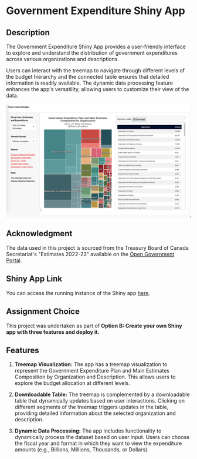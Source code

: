 # Government Expenditure Shiny App

## Description

The Government Expenditure Shiny App provides a user-friendly interface to explore and understand the distribution of government expenditures across various organizations and descriptions.

Users can interact with the treemap to navigate through different levels of the budget hierarchy and the connected table ensures that detailed information is readily available. The dynamic data processing feature enhances the app's versatility, allowing users to customize their view of the data.

![](figures/app-example.png)

## Acknowledgment

The data used in this project is sourced from the Treasury Board of Canada Secretariat's "Estimates 2022-23" available on the [Open Government Portal](https://open.canada.ca/data/en/dataset/a81099a5-f73e-4c92-ba14-0603a00d40df).

## Shiny App Link

You can access the running instance of the Shiny app [here](https://javier-mtz-rd.shinyapps.io/PublicFedBudg/).

## Assignment Choice

This project was undertaken as part of **Option B: Create your own Shiny app with three features and deploy it.**

## Features

1.  **Treemap Visualization:** The app has a treemap visualization to represent the Government Expenditure Plan and Main Estimates Composition by Organization and Description. This allows users to explore the budget allocation at different levels.

2.  **Downloadable Table:** The treemap is complemented by a downloadable table that dynamically updates based on user interactions. Clicking on different segments of the treemap triggers updates in the table, providing detailed information about the selected organization and description.

3.  **Dynamic Data Processing:** The app includes functionality to dynamically process the dataset based on user input. Users can choose the fiscal year and format in which they want to view the expenditure amounts (e.g., Billions, Millions, Thousands, or Dollars).
